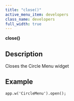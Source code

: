 ```yaml
---
title: "close()"
active_menu_item: developers
class_name: developers
full_width: true
---
```



**close()**

## Description

Closes the Circle Menu widget

## Example

    app.w('CircleMenu').open();
     
   

